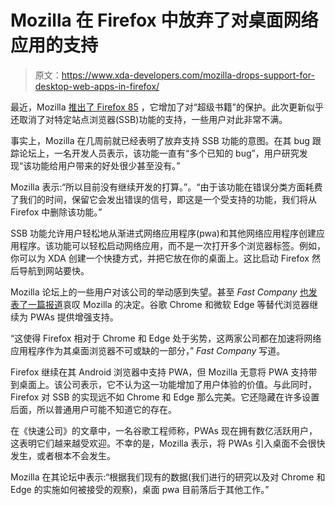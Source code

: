 # Mozilla 在 Firefox 中放弃了对桌面网络应用的支持

> 原文：<https://www.xda-developers.com/mozilla-drops-support-for-desktop-web-apps-in-firefox/>

最近，Mozilla [推出了 Firefox 85](https://www.xda-developers.com/firefox-85-supercookies-block/) ，它增加了对“超级书籍”的保护。此次更新似乎还取消了对特定站点浏览器(SSB)功能的支持，一些用户对此非常不满。

事实上，Mozilla 在几周前就已经表明了放弃支持 SSB 功能的意图。在其 bug 跟踪论坛上，一名开发人员表示，该功能一直有“多个已知的 bug”，用户研究发现“该功能给用户带来的好处很少甚至没有。”

Mozilla 表示:“所以目前没有继续开发的打算。”。“由于该功能在错误分类方面耗费了我们的时间，保留它会发出错误的信号，即这是一个受支持的功能，我们将从 Firefox 中删除该功能。”

SSB 功能允许用户轻松地从渐进式网络应用程序(pwa)和其他网络应用程序创建应用程序。该功能可以轻松启动网络应用，而不是一次打开多个浏览器标签。例如，你可以为 XDA 创建一个快捷方式，并把它放在你的桌面上。这比启动 Firefox 然后导航到网站要快。

Mozilla 论坛上的一些用户对该公司的举动感到失望。甚至 *Fast Company* [也发表了一篇报道](https://www.fastcompany.com/90597411/mozilla-firefox-no-ssb-pwa-support)哀叹 Mozilla 的决定。谷歌 Chrome 和微软 Edge 等替代浏览器继续为 PWAs 提供增强支持。

“这使得 Firefox 相对于 Chrome 和 Edge 处于劣势，这两家公司都在加速将网络应用程序作为其桌面浏览器不可或缺的一部分，” *Fast Company* 写道。

Firefox 继续在其 Android 浏览器中支持 PWA，但 Mozilla 无意将 PWA 支持带到桌面上。该公司表示，它不认为这一功能增加了用户体验的价值。与此同时，Firefox 对 SSB 的实现远不如 Chrome 和 Edge 那么完美。它还隐藏在许多设置后面，所以普通用户可能不知道它的存在。

在《快速公司》的文章中，一名谷歌工程师称，PWAs 现在拥有数亿活跃用户，这表明它们越来越受欢迎。不幸的是，Mozilla 表示，将 PWAs 引入桌面不会很快发生，或者根本不会发生。

Mozilla 在其论坛中表示:“根据我们现有的数据(我们进行的研究以及对 Chrome 和 Edge 的实施如何被接受的观察)，桌面 pwa 目前落后于其他工作。”